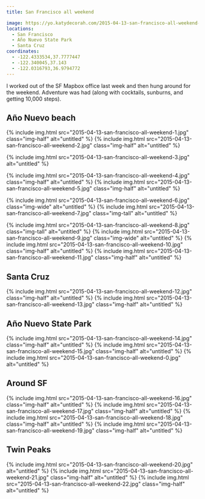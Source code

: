```yaml
---
title: San Francisco all weekend

image: https://yo.katydecorah.com/2015-04-13-san-francisco-all-weekend-0.jpg
locations:
  - San Francisco
  - Año Nuevo State Park
  - Santa Cruz
coordinates:
  - -122.4333534,37.7777447
  - -122.340045,37.143
  - -122.0316793,36.9794772
---
```


I worked out of the SF Mapbox office last week and then hung around for the weekend. Adventure was had (along with cocktails, sunburns, and getting 10,000 steps).

## Año Nuevo beach

<div class="photos">
{% include img.html src="2015-04-13-san-francisco-all-weekend-1.jpg" class="img-half" alt="untitled" %}
{% include img.html src="2015-04-13-san-francisco-all-weekend-2.jpg" class="img-half" alt="untitled" %}

{% include img.html src="2015-04-13-san-francisco-all-weekend-3.jpg" alt="untitled" %}

{% include img.html src="2015-04-13-san-francisco-all-weekend-4.jpg" class="img-half" alt="untitled" %}
{% include img.html src="2015-04-13-san-francisco-all-weekend-5.jpg" class="img-half" alt="untitled" %}

{% include img.html src="2015-04-13-san-francisco-all-weekend-6.jpg" class="img-wide" alt="untitled" %}
{% include img.html src="2015-04-13-san-francisco-all-weekend-7.jpg" class="img-tall" alt="untitled" %}

{% include img.html src="2015-04-13-san-francisco-all-weekend-8.jpg" class="img-tall" alt="untitled" %}
{% include img.html src="2015-04-13-san-francisco-all-weekend-9.jpg" class="img-wide" alt="untitled" %}
{% include img.html src="2015-04-13-san-francisco-all-weekend-10.jpg" class="img-half" alt="untitled" %}
{% include img.html src="2015-04-13-san-francisco-all-weekend-11.jpg" class="img-half" alt="untitled" %}

</div>

## Santa Cruz

<div class="photos">
{% include img.html src="2015-04-13-san-francisco-all-weekend-12.jpg" class="img-half" alt="untitled" %}
{% include img.html src="2015-04-13-san-francisco-all-weekend-13.jpg" class="img-half" alt="untitled" %}
</div>

## Año Nuevo State Park

<div class="photos">
{% include img.html src="2015-04-13-san-francisco-all-weekend-14.jpg" class="img-half" alt="untitled" %}
{% include img.html src="2015-04-13-san-francisco-all-weekend-15.jpg" class="img-half" alt="untitled" %}
{% include img.html src="2015-04-13-san-francisco-all-weekend-0.jpg" alt="untitled" %}
</div>

## Around SF

<div class="photos">
{% include img.html src="2015-04-13-san-francisco-all-weekend-16.jpg" class="img-half" alt="untitled" %}
{% include img.html src="2015-04-13-san-francisco-all-weekend-17.jpg" class="img-half" alt="untitled" %}
{% include img.html src="2015-04-13-san-francisco-all-weekend-18.jpg" class="img-half" alt="untitled" %}
{% include img.html src="2015-04-13-san-francisco-all-weekend-19.jpg" class="img-half" alt="untitled" %}
</div>

## Twin Peaks

<div class="photos">
{% include img.html src="2015-04-13-san-francisco-all-weekend-20.jpg" alt="untitled" %}
{% include img.html src="2015-04-13-san-francisco-all-weekend-21.jpg" class="img-half" alt="untitled" %}
{% include img.html src="2015-04-13-san-francisco-all-weekend-22.jpg" class="img-half" alt="untitled" %}
</div>
